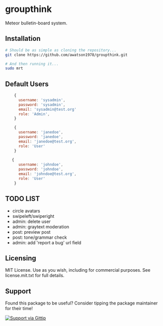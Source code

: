 groupthink
==========

Meteor bulletin-board system.


Installation
------------------------


````sh
# Should be as simple as cloning the repository...  
git clone https://github.com/awatson1978/groupthink.git

# And then running it...
sudo mrt
````

Default Users
------------------------

````js
    {
      username: 'sysadmin',
      password: 'sysadmin',
      email: 'sysadmin@test.org'
      role: 'Admin',
    }

    {
      username: 'janedoe',
      password: 'janedoe',
      email: 'janedoe@test.org',
      role: 'User'
    }
      
   {
      username: 'johndoe',
      password: 'johndoe',
      email: 'johndoe@test.org',
      role: 'User'
    }
````


TODO LIST
------------------------
- circle avatars
- swipeleft/swiperight
- admin: delete user
- admin: graytext moderation
- post: preview post
- post: tone/grammar check
- admin: add 'report a bug' url field


Licensing
------------------------


MIT License. Use as you wish, including for commercial purposes.
See license.mit.txt for full details.

Support
------------------------


Found this package to be useful?  Consider tipping the package maintainer for their time!  

[![Support via Gittip](https://raw.github.com/gittip/www.gittip.com/master/www/assets/gittip.png)](https://www.gittip.com/awatson1978/)  
